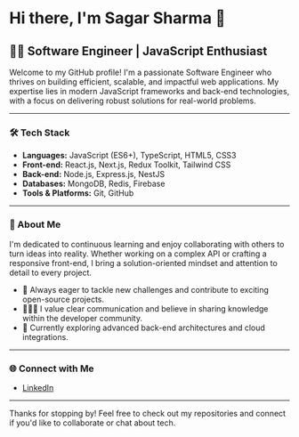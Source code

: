 # Hi there, I'm Sagar Sharma 👋

## 👨‍💻 Software Engineer | JavaScript Enthusiast

Welcome to my GitHub profile! I'm a passionate Software Engineer who thrives on building efficient, scalable, and impactful web applications. My expertise lies in modern JavaScript frameworks and back-end technologies, with a focus on delivering robust solutions for real-world problems.

---

### 🛠️ Tech Stack

- **Languages:** JavaScript (ES6+), TypeScript, HTML5, CSS3
- **Front-end:** React.js, Next.js, Redux Toolkit, Tailwind CSS
- **Back-end:** Node.js, Express.js, NestJS
- **Databases:** MongoDB, Redis, Firebase
- **Tools & Platforms:** Git, GitHub

---

### 📖 About Me

I'm dedicated to continuous learning and enjoy collaborating with others to turn ideas into reality. Whether working on a complex API or crafting a responsive front-end, I bring a solution-oriented mindset and attention to detail to every project.

- 💼 Always eager to tackle new challenges and contribute to exciting open-source projects.
- 🧑‍🤝‍🧑 I value clear communication and believe in sharing knowledge within the developer community.
- 🌱 Currently exploring advanced back-end architectures and cloud integrations.

---

### 🌐 Connect with Me

- [LinkedIn](https://www.linkedin.com/in/sagarkumar656)

---

Thanks for stopping by! Feel free to check out my repositories and connect if you'd like to collaborate or chat about tech.
